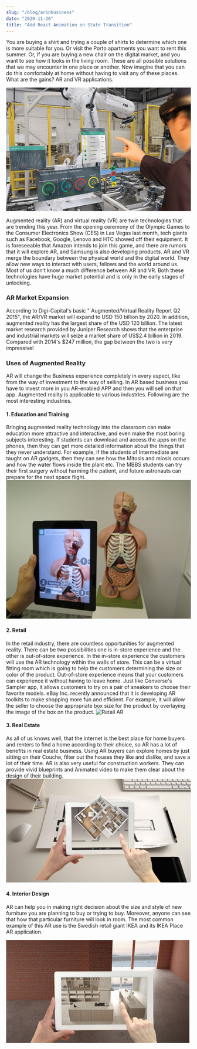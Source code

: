 ```yaml
---
slug: "/blog/arinbusiness"
date: "2020-11-20"
title: "Add React Animation on State Transition"
---
```


You are buying a shirt and trying a couple of shirts to determine which one is more suitable for you. Or visit the Porto apartments you want to rent this summer. Or, if you are buying a new chair on the digital market, and you want to see how it looks in the living room. These are all possible solutions that we may encounter in one place or another. Now imagine that you can do this comfortably at home without having to visit any of these places. What are the gains? AR and VR applications.

![Hologram AR](../images/hologram23.png)

Augmented reality (AR) and virtual reality (VR) are twin technologies that are trending this year. From the opening ceremony of the Olympic Games to the Consumer Electronics Show (CES) in Las Vegas last month, tech giants such as Facebook, Google, Lenovo and HTC showed off their equipment. It is foreseeable that Amazon intends to join this game, and there are rumors that it will explore AR, and Samsung is also developing products.
AR and VR merge the boundary between the physical world and the digital world. They allow new ways to interact with users, fellows and the world around us. Most of us don’t know a much difference between AR and VR. Both these technologies have huge market potential and is only in the early stages of unlocking.

### AR Market Expansion

According to Digi-Capital's basic " Augmented/Virtual Reality Report Q2 2015", the AR/VR market will expand to USD 150 billion by 2020. In addition, augmented reality has the largest share of the USD 120 billion.
The latest market research provided by Juniper Research shows that the enterprise and industrial markets will seize a market share of US$2.4 billion in 2019. Compared with 2014's $247 million, the gap between the two is very impressive!

### Uses of Augmented Reality

AR will change the Business experience completely in every aspect, like from the way of investment to the way of selling. In AR based business you have to invest more in you AR-enabled APP and then you will sell on that app.
Augmented reality is applicable to various industries. Following are the most interesting industries.

#### 1. Education and Training

Bringing augmented reality technology into the classroom can make education more attractive and interactive, and even make the most boring subjects interesting. If students can download and access the apps on the phones, then they can get more detailed information about the things that they never understand. For example, if the students of Intermediate are taught on AR gadgets, then they can see how the Mitosis and miosis occurs and how the water flows inside the plant etc. The MBBS students can try their first surgery without harming the patient, and future astronauts can prepare for the next space flight.
![Education AR](../images/edu.jpg)

#### 2. Retail

In the retail industry, there are countless opportunities for augmented reality. There can be two possibilities one is in-store experience and the other is out-of-store experience. In the in-store experience the customers will use the AR technology within the walls of store. This can be a virtual fitting room which is going to help the customers determining the size or color of the product. Out-of-store experience means that your customers can experience it without having to leave home. Just like Converse's Sampler app, it allows customers to try on a pair of sneakers to choose their favorite models. eBay Inc. recently announced that it is developing AR toolkits to make shopping more fun and efficient. For example, it will allow the seller to choose the appropriate box size for the product by overlaying the image of the box on the product.
![Retail AR](../images/retail.jpg)

#### 3. Real Estate

As all of us knows well, that the internet is the best place for home buyers and renters to find a home according to their choice, so AR has a lot of benefits in real estate business. Using AR buyers can explore homes by just sitting on their Couche, filter out the houses they like and dislike, and save a lot of their time. AR is also very useful for construction workers. They can provide vivid blueprints and Animated video to make them clear about the design of their building.
![Real Estate AR](../images/real.jpg)

#### 4. Interior Design

AR can help you in making right decision about the size and style of new furniture you are planning to buy or trying to buy. Moreover, anyone can see that how that particular furniture will look in room. The most common example of this AR use is the Swedish retail giant IKEA and its IKEA Place AR application.

![Interior Design AR](../images/wall.jpg)
